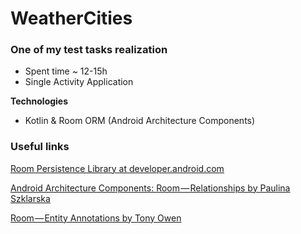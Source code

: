 # WeatherCities

### One of my test tasks realization

- Spent time ~ 12-15h
- Single Activity Application

**Technologies**
- Kotlin & Room ORM (Android Architecture Components)

### Useful links

[Room Persistence Library at developer.android.com](https://developer.android.com/topic/libraries/architecture/room)

[Android Architecture Components: Room — Relationships by Paulina Szklarska](https://android.jlelse.eu/android-architecture-components-room-relationships-bf473510c14a)

[Room — Entity Annotations by Tony Owen](https://medium.com/@tonyowen/room-entity-annotations-379150e1ca82)

